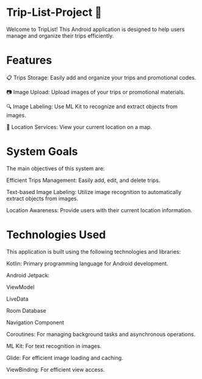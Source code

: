 # Trip-List-Project 📱
Welcome to TripList! This Android application is designed to help users manage and organize their trips efficiently.

# Features
📋 Trips Storage: Easily add and organize your trips and promotional codes.

📷 Image Upload: Upload images of your trips or promotional materials.

🔍 Image Labeling: Use ML Kit to recognize and extract objects from images.

📍 Location Services: View your current location on a map.

# System Goals
The main objectives of this system are:

Efficient Trips Management: Easily add, edit, and delete trips.

Text-based Image Labeling: Utilize image recognition to automatically extract objects from images.

Location Awareness: Provide users with their current location information.

# Technologies Used
This application is built using the following technologies and libraries:

Kotlin: Primary programming language for Android development.

Android Jetpack:

ViewModel

LiveData

Room Database

Navigation Component

Coroutines: For managing background tasks and asynchronous operations.

ML Kit: For text recognition in images.

Glide: For efficient image loading and caching.

ViewBinding: For efficient view access.
